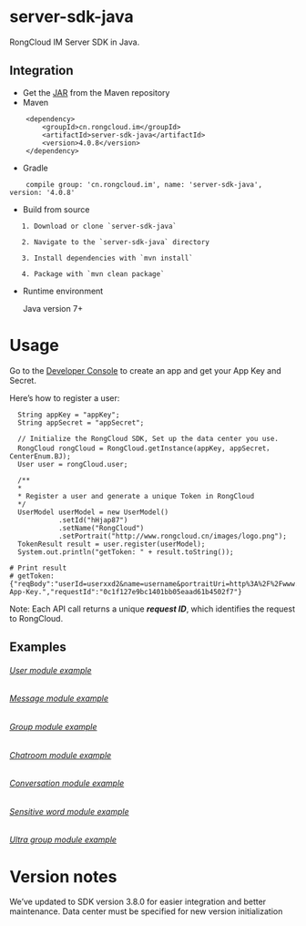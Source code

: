 # server-sdk-java

RongCloud IM Server SDK in Java.

## Integration

* Get the [JAR](https://search.maven.org/search?q=g:cn.rongcloud.im%20AND%20a:server-sdk-java&core=gav) from the Maven repository
* Maven
```
    <dependency>
        <groupId>cn.rongcloud.im</groupId>
        <artifactId>server-sdk-java</artifactId>
        <version>4.0.8</version>
    </dependency>
```
* Gradle
```
    compile group: 'cn.rongcloud.im', name: 'server-sdk-java', version: '4.0.8'
```
* Build from source
```
   1. Download or clone `server-sdk-java`
   
   2. Navigate to the `server-sdk-java` directory
   
   3. Install dependencies with `mvn install`
   
   4. Package with `mvn clean package`
```
* Runtime environment

  Java version 7+

# Usage

Go to the [Developer Console](https://console.rongcloud.io/) to create an app and get your App Key and Secret.

Here’s how to register a user:

```
  String appKey = "appKey";
  String appSecret = "appSecret";
      
  // Initialize the RongCloud SDK, Set up the data center you use.
  RongCloud rongCloud = RongCloud.getInstance(appKey, appSecret，CenterEnum.BJ);
  User user = rongCloud.user;

  /**
  *
  * Register a user and generate a unique Token in RongCloud
  */
  UserModel userModel = new UserModel()
            .setId("hHjap87")
            .setName("RongCloud")
            .setPortrait("http://www.rongcloud.cn/images/logo.png");
  TokenResult result = user.register(userModel);
  System.out.println("getToken: " + result.toString());

```
```
# Print result
# getToken: {"reqBody":"userId=userxxd2&name=username&portraitUri=http%3A%2F%2Fwww.rongcloud.cn%2Fimages%2Flogo.png","code":1002,"errorMessage":"Invalidate App-Key.","requestId":"0c1f127e9bc1401bb05eaad61b4502f7"}
```

Note: Each API call returns a unique ***request ID***, which identifies the request to RongCloud.

## Examples

###### [User module example](./src/main/java/io/rong/example/user)

###### [Message module example](./src/main/java/io/rong/example/message/MessageExample.java)

###### [Group module example](./src/main/java/io/rong/example/group)

###### [Chatroom module example](./src/main/java/io/rong/example/chatroom/)

###### [Conversation module example](./src/main/java/io/rong/example/conversation/ConversationExample.java)

###### [Sensitive word module example](./src/main/java/io/rong/example/sensitive/SensitiveExample.java)

###### [Ultra group module example](./src/main/java/io/rong/example/ultragroup)

# Version notes

We’ve updated to SDK version 3.8.0 for easier integration and better maintenance. Data center must be specified for new version initialization

